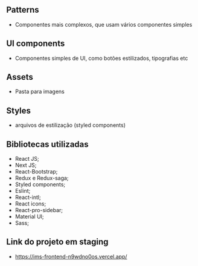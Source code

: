## Patterns

- Componentes mais complexos, que usam vários componentes simples

## UI components

- Componentes simples de UI, como botões estilizados, tipografias etc

## Assets

- Pasta para imagens

## Styles

- arquivos de estilização (styled components)

## Bibliotecas utilizadas

- React JS;
- Next JS;
- React-Bootstrap;
- Redux e Redux-saga;
- Styled components;
- Eslint;
- React-intl;
- React icons;
- React-pro-sidebar;
- Material UI;
- Sass;

## Link do projeto em staging

- https://ims-frontend-n9wdno0os.vercel.app/
